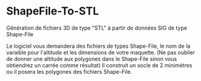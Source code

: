 # ShapeFile-To-STL
Génération de fichiers 3D de type "STL" à partir de données SIG de type Shape-File

Le logiciel vous demandera des fichiers de types Shape-File, le nom de la varaible pour l'altitude et les dimensions de votre maquette. 
(Ne pas oublier de donner une altitude aux polygones dans le Shape-File sinon vous obtiendrez un carrée comme résultat)
Il construit un socle de 2 minimétres ou il posera les polygones des fichiers Shape-File.
